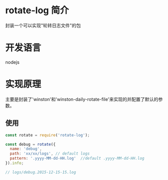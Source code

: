 # rotate-log 简介

封装一个可以实现"轮转日志文件"的包

# 开发语言
nodejs

# 实现原理
主要是封装了'winston'和'winston-daily-rotate-file'来实现的并配置了默认的参数。

## 使用

```javascript
const rotate = require('rotate-log');

const debug = rotate({
  name: 'debug',
  path: 'xx/xx/logs', // default logs
  pattern: '.yyyy-MM-dd-HH.log'  //default .yyyy-MM-dd-HH.log  
}).info;

// logs/debug.2015-12-15-15.log
```
